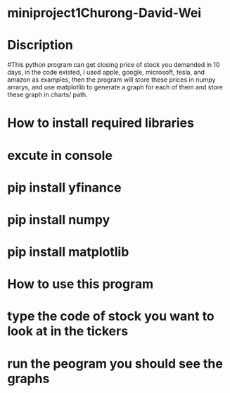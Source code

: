 # miniproject1Churong-David-Wei
# Discription
#This python program can get closing price of stock you demanded in 10 days, in the code existed, I used apple, google, microsoft, tesla, and amazon as examples, then the program will store these prices in numpy arrarys, and use matplotlib to generate a graph for each of them and store these graph in charts/ path.

# How to install required libraries
# excute in console
# pip install yfinance
# pip install numpy
# pip install matplotlib

# How to use this program
# type the code of stock you want to look at in the tickers
# run the peogram you should see the graphs 
